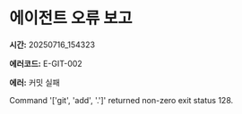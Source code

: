 # 에이전트 오류 보고

**시간:** 20250716_154323

**에러코드:** E-GIT-002

**에러:** 커밋 실패

Command '['git', 'add', '.']' returned non-zero exit status 128.
